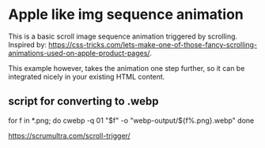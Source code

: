 # Apple like img sequence animation

This is a basic scroll image sequence animation triggered by scrolling.
Inspired by: https://css-tricks.com/lets-make-one-of-those-fancy-scrolling-animations-used-on-apple-product-pages/.

This example however, takes the animation one step further, so it can be integrated nicely in your existing HTML content.

## script for converting to .webp
for f in *.png; do
  cwebp -q 01 "$f" -o "webp-output/${f%.png}.webp"
done


https://scrumultra.com/scroll-trigger/
